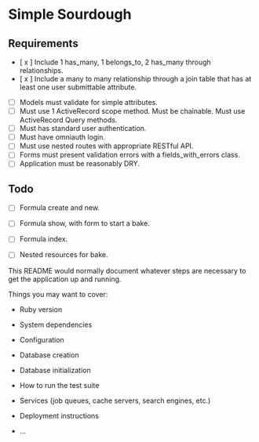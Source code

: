 # Simple Sourdough


## Requirements

- [ x ] Include 1 has_many, 1 belongs_to, 2 has_many through relationships.
- [ x ] Include a many to many relationship through a join table that has at least one user submittable attribute.
- [  ] Models must validate for simple attributes.
- [  ] Must use 1 ActiveRecord scope method. Must be chainable. Must use ActiveRecord Query methods.
- [  ] Must has standard user authentication.
- [  ] Must have omniauth login.
- [  ] Must use nested routes with appropriate RESTful API.
- [  ] Forms must present validation errors with a fields_with_errors class.
- [  ] Application must be reasonably DRY. 

## Todo

- [  ] Formula create and new.
- [  ] Formula show, with form to start a bake.
- [  ] Formula index.
- [  ] Nested resources for bake.






This README would normally document whatever steps are necessary to get the
application up and running.

Things you may want to cover:

* Ruby version

* System dependencies

* Configuration

* Database creation

* Database initialization

* How to run the test suite

* Services (job queues, cache servers, search engines, etc.)

* Deployment instructions

* ...

